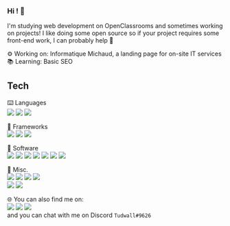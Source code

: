 ### Hi ! 👋

<!--
**Tudwall/Tudwall** is a ✨ _special_ ✨ repository because its `README.md` (this file) appears on your GitHub profile.

Here are some ideas to get you started:

- 🔭 I’m currently working on ...
- 🌱 I’m currently learning ...
- 👯 I’m looking to collaborate on ...
- 🤔 I’m looking for help with ...
- 💬 Ask me about ...
- 📫 How to reach me: ...
- 😄 Pronouns: ...
- ⚡ Fun fact: ...
-->

I'm studying web development on OpenClassrooms and sometimes working on projects!
I like doing some open source so if your project requires some front-end work, I can probably help 🙂

⚙️ Working on: Informatique Michaud, a landing page for on-site IT services<br>
📚 Learning: Basic SEO

<h2>Tech</h2>

⌨️ Languages<br>
<img src="https://img.shields.io/badge/html5%20-%23E34F26.svg?&style=for-the-badge&logo=html5&logoColor=white"/> <img src="https://img.shields.io/badge/css3%20-%231572B6.svg?&style=for-the-badge&logo=css3&logoColor=white"/> <img src="https://img.shields.io/badge/javascript%20-%23323330.svg?&style=for-the-badge&logo=javascript&logoColor=%23F7DF1E"/>


🔨 Frameworks<br>
<img src="https://img.shields.io/badge/bootstrap%20-%23563D7C.svg?&style=for-the-badge&logo=bootstrap&logoColor=white"/> <img src="https://img.shields.io/badge/SASS%20-hotpink.svg?&style=for-the-badge&logo=SASS&logoColor=white"/> <img src="https://img.shields.io/badge/jquery%20-%230769AD.svg?&style=for-the-badge&logo=jquery&logoColor=white"/> 


💾 Software<br>
<img src="https://img.shields.io/badge/Brave-FB542B?logo=brave&logoColor=white&style=for-the-badge" /> <img src="https://img.shields.io/badge/figma%20-%23F24E1E.svg?&style=for-the-badge&logo=figma&logoColor=white"/> <img src="https://img.shields.io/badge/git%20-%23F05033.svg?&style=for-the-badge&logo=git&logoColor=white"/> <img src="https://img.shields.io/badge/vscode-%23007ACC.svg?&style=for-the-badge&logo=visual-studio-code&logoColor=white" /> <img src="https://img.shields.io/badge/github%20-%23121011.svg?&style=for-the-badge&logo=github&logoColor=white"/> <img src="https://img.shields.io/badge/filezilla-BF0000?logo=filezilla&logoColor=white&style=for-the-badge" /> <img src="https://img.shields.io/badge/Microsoft%20Word-2B579A?logo=microsoft-word&logoColor=white&style=for-the-badge" /> 


🧰 Misc.<br>
<img src="https://img.shields.io/badge/windows%2010-0078D6?logo=windows&logoColor=white&style=for-the-badge" /> <img src="https://img.shields.io/badge/-Raspberry%20Pi-C51A4A?style=for-the-badge&logo=Raspberry-Pi"/> <img src="https://img.shields.io/badge/-osmc-17394A?style=for-the-badge&logo=osmc"/> <img src="https://img.shields.io/badge/ubuntu-E95420?logo=ubuntu&logoColor=white&style=for-the-badge" />
<br><img src="https://img.shields.io/badge/Language-French-brightgreen" /> <img src="https://img.shields.io/badge/Language-English-brightgreen" />


🌐 You can also find me on:<br>
<a href="https://www.twitter.com/tudwall"><img src="https://img.shields.io/badge/twitter%20-%231DA1F2.svg?&style=for-the-badge&logo=Twitter&logoColor=white"/></a> <a href="https://www.linkedin.com/in/pierre-laffaille-162071130/"><img src="https://img.shields.io/badge/linkedin%20-%230077B5.svg?&style=for-the-badge&logo=linkedin&logoColor=white"/></a> <a href="https://dev.to/tudwall"><img src="https://img.shields.io/badge/DEV.TO-%230A0A0A.svg?&style=for-the-badge&logo=dev.to&logoColor=white" /></a><br>
and you can chat with me on Discord `Tudwall#9626`
